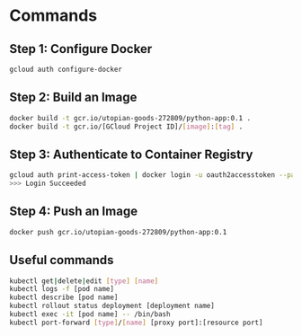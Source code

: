 # Commands

## Step 1: Configure Docker

```bash
gcloud auth configure-docker
```

## Step 2: Build an Image

```bash
docker build -t gcr.io/utopian-goods-272809/python-app:0.1 .
docker build -t gcr.io/[GCloud Project ID]/[image]:[tag] .
```

## Step 3: Authenticate to Container Registry

```bash
gcloud auth print-access-token | docker login -u oauth2accesstoken --password-stdin https://gcr.io
>>> Login Succeeded
```

## Step 4: Push an Image

```bash
docker push gcr.io/utopian-goods-272809/python-app:0.1
```

## Useful commands

```bash
kubectl get|delete|edit [type] [name]
kubectl logs -f [pod name]
kubectl describe [pod name]
kubectl rollout status deployment [deployment name]
kubectl exec -it [pod name] -- /bin/bash
kubectl port-forward [type]/[name] [proxy port]:[resource port]
```
